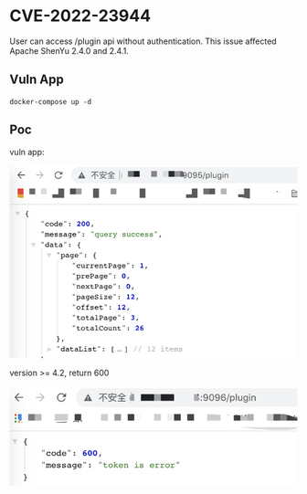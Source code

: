 # CVE-2022-23944

User can access /plugin api without authentication. This issue affected Apache ShenYu 2.4.0 and 2.4.1.

## Vuln App

```
docker-compose up -d
```

## Poc

vuln app:

![](1.png)

version >= 4.2, return 600

![](2.png)
